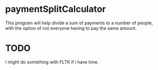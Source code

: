 # paymentSplitCalculator
This program will help divide a sum of payments to a number of people, with the option of not everyone having to pay the same amount.
# TODO
I might do something with FLTK if i have time.
